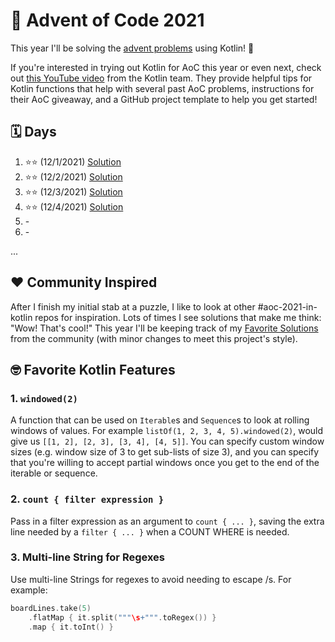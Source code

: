 # :christmas_tree: Advent of Code 2021

This year I'll be solving the [advent problems](https://adventofcode.com/) using Kotlin! :clinking_glasses:

If you're interested in trying out Kotlin for AoC this year or even next, check out [this YouTube video](https://youtu.be/6-XSehwRgSY) from the Kotlin team. They provide helpful tips for Kotlin functions that help with several past AoC problems, instructions for their AoC giveaway, and a GitHub project template to help you get started!

## :spiral_calendar: Days

1. :star::star: (12/1/2021) [Solution](src/main/kotlin/com/github/markaalvaro/advent2021/Day01.kt)
2. :star::star: (12/2/2021) [Solution](src/main/kotlin/com/github/markaalvaro/advent2021/Day02.kt)
3. :star::star: (12/3/2021) [Solution](src/main/kotlin/com/github/markaalvaro/advent2021/Day03.kt)
4. :star::star: (12/4/2021) [Solution](src/main/kotlin/com/github/markaalvaro/advent2021/Day04.kt)
5. \-
6. \-

...

## :heart: Community Inspired

After I finish my initial stab at a puzzle, I like to look at other #aoc-2021-in-kotlin repos for inspiration. Lots of times I see solutions that make me think: "Wow! That's cool!" This year I'll be keeping track of my [Favorite Solutions](src/main/kotlin/com/github/markaalvaro/advent2021/CommunityInspired.kt) from the community (with minor changes to meet this project's style).

## :nerd_face: Favorite Kotlin Features

### 1. `windowed(2)`

A function that can be used on `Iterable`s and `Sequence`s to look at rolling windows of values. For example `listOf(1, 2, 3, 4, 5).windowed(2)`, would give us `[[1, 2], [2, 3], [3, 4], [4, 5]]`. You can specify custom window sizes (e.g. window size of 3 to get sub-lists of size 3), and you can specify that you're willing to accept partial windows once you get to the end of the iterable or sequence.

### 2. `count { filter expression }`

Pass in a filter expression as an argument to `count { ... }`, saving the extra line needed by a `filter { ... }` when a COUNT WHERE is needed.

### 3. Multi-line String for Regexes

Use multi-line Strings for regexes to avoid needing to escape /s. For example:

```kotlin
boardLines.take(5)
    .flatMap { it.split("""\s+""".toRegex()) }
    .map { it.toInt() }
```


